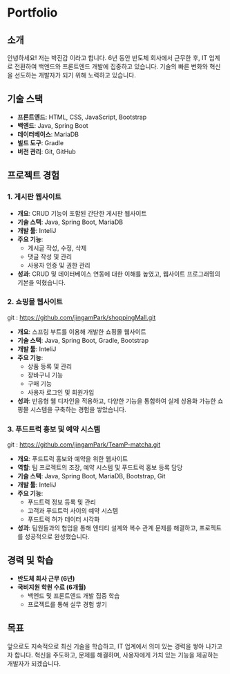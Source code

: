 # Portfolio

## 소개
안녕하세요! 저는 박진감 이라고 합니다. 6년 동안 반도체 회사에서 근무한 후, IT 업계로 전환하여 백엔드와 프론트엔드 개발에 집중하고 있습니다.
기술의 빠른 변화와 혁신을 선도하는 개발자가 되기 위해 노력하고 있습니다.

## 기술 스택
- **프론트엔드**: HTML, CSS, JavaScript, Bootstrap
- **백엔드**: Java, Spring Boot
- **데이터베이스**: MariaDB
- **빌드 도구**: Gradle
- **버전 관리**: Git, GitHub

## 프로젝트 경험

### 1. 게시판 웹사이트
- **개요**: CRUD 기능이 포함된 간단한 게시판 웹사이트
- **기술 스택**: Java, Spring Boot, MariaDB
- **개발 툴**: InteliJ
- **주요 기능**:
  - 게시글 작성, 수정, 삭제
  - 댓글 작성 및 관리
  - 사용자 인증 및 권한 관리
- **성과**: CRUD 및 데이터베이스 연동에 대한 이해를 높였고, 웹사이트 프로그래밍의 기본을 익혔습니다.

### 2. 쇼핑몰 웹사이트
 git : https://github.com/jingamPark/shoppingMall.git
- **개요**: 스프링 부트를 이용해 개발한 쇼핑몰 웹사이트
- **기술 스택**: Java, Spring Boot, Gradle, Bootstrap
- **개발 툴**: InteliJ
- **주요 기능**:
  - 상품 등록 및 관리
  - 장바구니 기능
  - 구매 기능
  - 사용자 로그인 및 회원가입
- **성과**: 반응형 웹 디자인을 적용하고, 다양한 기능을 통합하여 실제 상용화 가능한 쇼핑몰 시스템을 구축하는 경험을 쌓았습니다.

### 3. 푸드트럭 홍보 및 예약 시스템
 git : https://github.com/jingamPark/TeamP-matcha.git
- **개요**: 푸드트럭 홍보와 예약을 위한 웹사이트
- **역할**: 팀 프로젝트의 조장, 예약 시스템 및 푸드트럭 홍보 등록 담당
- **기술 스택**: Java, Spring Boot, MariaDB, Bootstrap, Git
- **개발 툴**: InteliJ
- **주요 기능**:
  - 푸드트럭 정보 등록 및 관리
  - 고객과 푸드트럭 사이의 예약 시스템
  - 푸드트럭 허가 데이터 시각화
- **성과**: 팀원들과의 협업을 통해 엔티티 설계와 복수 관계 문제를 해결하고, 프로젝트를 성공적으로 완성했습니다.
   
  
## 경력 및 학습
- **반도체 회사 근무 (6년)**
- **국비지원 학원 수료 (6개월)**
  - 백엔드 및 프론트엔드 개발 집중 학습
  - 프로젝트를 통해 실무 경험 쌓기

## 목표
앞으로도 지속적으로 최신 기술을 학습하고, IT 업계에서 의미 있는 경력을 쌓아 나가고자 합니다. 혁신을 주도하고, 문제를 해결하며, 사용자에게 가치 있는 기능을 제공하는 개발자가 되겠습니다.
